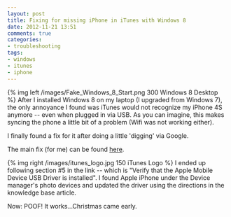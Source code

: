 ```yaml
---
layout: post
title: Fixing for missing iPhone in iTunes with Windows 8
date: 2012-11-21 13:51
comments: true
categories: 
- troubleshooting
tags:
- windows
- itunes
- iphone
---
```

{% img left /images/Fake_Windows_8_Start.png 300 Windows 8 Desktop %}
After I installed Windows 8 on my laptop (I upgraded from Windows 7), the only annoyance I found was iTunes would not recognize my iPhone 4S anymore -- even when plugged in via USB. As you can imagine, this makes syncing the phone a little bit of a problem (Wifi was not working either).
<!-- more -->
I finally found a fix for it after doing a little 'digging' via Google.

The main fix (for me) can be found [here](http://support.apple.com/kb/TS1538).

{% img right /images/itunes_logo.jpg 150 iTunes Logo %}
I ended up following section #5 in the link -- which is "Verify that the Apple Mobile Device USB Driver is installed". 
I found Apple iPhone under the Device manager's photo devices and updated the driver using the directions in the knowledge base article. 

Now: POOF! It works...Christmas came early.
